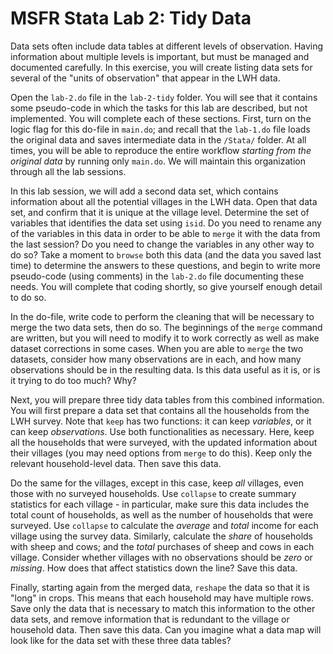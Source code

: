 # MSFR Stata Lab 2: Tidy Data

Data sets often include data tables at different levels of observation. Having information about multiple levels is important, but must be managed and documented carefully. In this exercise, you will create listing data sets for several of the "units of observation" that appear in the LWH data.

Open the `lab-2.do` file in the `lab-2-tidy` folder. You will see that it contains some pseudo-code in which the tasks for this lab are described, but not implemented. You will complete each of these sections. First, turn on the logic flag for this do-file in `main.do`; and recall that the `lab-1.do` file loads the original data and saves intermediate data in the `/Stata/` folder. At all times, you will be able to reproduce the entire workflow _starting from the original data_ by running only `main.do`. We will maintain this organization through all the lab sessions.

In this lab session, we will add a second data set, which contains information about all the potential villages in the LWH data. Open that data set, and confirm that it is unique at the village level. Determine the set of variables that identifies the data set using `isid`. Do you need to rename any of the variables in this data in order to be able to `merge` it with the data from the last session? Do you need to change the variables in any other way to do so? Take a moment to `browse` both this data (and the data you saved last time) to determine the answers to these questions, and begin to write more pseudo-code (using comments) in the `lab-2.do` file documenting these needs. You will complete that coding shortly, so give yourself enough detail to do so.

In the do-file, write code to perform the cleaning that will be necessary to merge the two data sets, then do so. The beginnings of the `merge` command are written, but you will need to modify it to work correctly as well as make dataset corrections in some cases. When you are able to `merge` the two datasets, consider how many observations are in each, and how many observations should be in the resulting data. Is this data useful as it is, or is it trying to do too much? Why?

Next, you will prepare three tidy data tables from this combined information. You will first prepare a data set that contains all the households from the LWH survey. Note that `keep` has two functions: it can keep _variables_, or it can keep _observations_. Use both functionalities as necessary. Here, keep all the households that were surveyed, with the updated information about their villages (you may need options from `merge` to do this). Keep only the relevant household-level data. Then save this data.

Do the same for the villages, except in this case, keep _all_ villages, even those with no surveyed households. Use `collapse` to create summary statistics for each village - in particular, make sure this data includes the total count of households, as well as the number of households that were surveyed. Use `collapse` to calculate the _average_ and _total_ income for each village using the survey data. Similarly, calculate the _share_ of households with sheep and cows; and the _total_ purchases of sheep and cows in each village. Consider whether villages with no observations should be _zero_ or _missing_. How does that affect statistics down the line? Save this data.

Finally, starting again from the merged data, `reshape` the data so that it is "long" in crops. This means that each household may have multiple rows. Save only the data that is necessary to match this information to the other data sets, and remove information that is redundant to the village or household data. Then save this data. Can you imagine what a data map will look like for the data set with these three data tables? 

